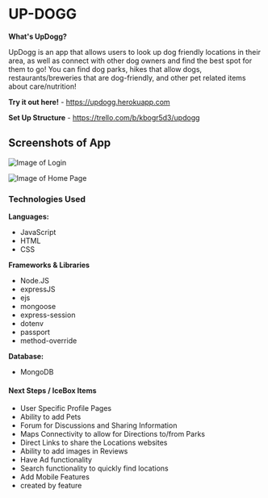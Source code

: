 # UP-DOGG

**What's UpDogg?** 

UpDogg is an app that allows users to look up dog friendly locations in their area, as well as connect with other dog owners and find the best spot for them to go! You can find dog parks, hikes that allow dogs, restaurants/breweries that are dog-friendly, and other pet related items about care/nutrition!

**Try it out here!** - https://updogg.herokuapp.com

**Set Up Structure** - https://trello.com/b/kbogr5d3/updogg

## Screenshots of App
![Image of Login](/images/login.png)

![Image of Home Page](/images/home.png)

### Technologies Used 
**Languages:**
* JavaScript
* HTML
* CSS

**Frameworks & Libraries**
* Node.JS
* expressJS
* ejs
* mongoose
* express-session
* dotenv
* passport
* method-override

**Database:**
* MongoDB
#### Next Steps / IceBox Items
- User Specific Profile Pages
- Ability to add Pets
- Forum for Discussions and Sharing Information
- Maps Connectivity to allow for Directions to/from Parks
- Direct Links to share the Locations websites
- Ability to add images in Reviews
- Have Ad functionality
- Search functionality to quickly find locations
- Add Mobile Features
- created by feature
